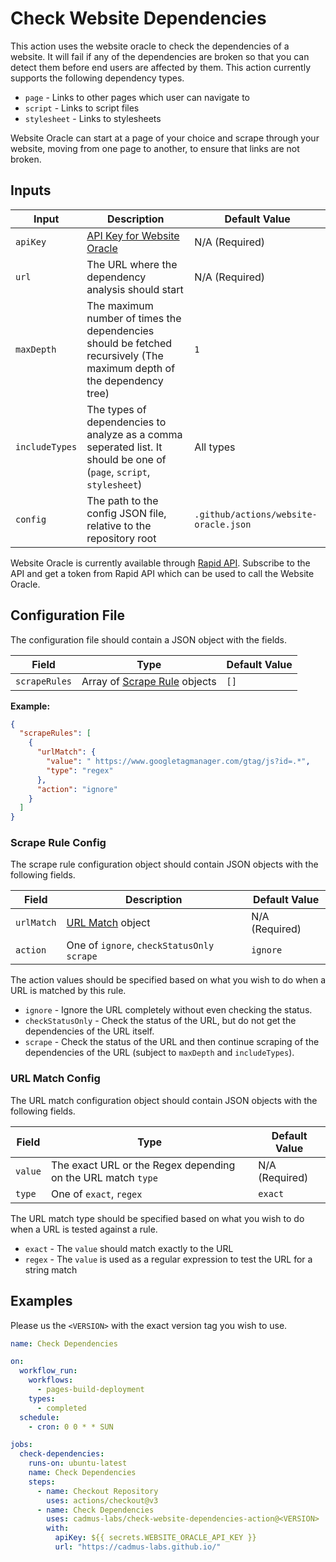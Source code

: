 # Check Website Dependencies

This action uses the website oracle to check the dependencies of a website. It will fail if any of the dependencies are broken so that you can detect them before end users are affected by them. This action currently supports the following dependency types.

- `page` - Links to other pages which user can navigate to
- `script` - Links to script files
- `stylesheet` - Links to stylesheets

Website Oracle can start at a page of your choice and scrape through your website, moving from one page to another, to ensure that links are not broken.

## Inputs

| Input          | Description                                                                                                           | Default Value                         |
| -------------- | --------------------------------------------------------------------------------------------------------------------- | ------------------------------------- |
| `apiKey`       | [API Key for Website Oracle](https://rapidapi.com/cadmus-labs-cadmus-labs-admin/api/website-oracle/)                  | N/A (Required)                        |
| `url`          | The URL where the dependency analysis should start                                                                    | N/A (Required)                        |
| `maxDepth`     | The maximum number of times the dependencies should be fetched recursively (The maximum depth of the dependency tree) | `1`                                   |
| `includeTypes` | The types of dependencies to analyze as a comma seperated list. It should be one of (`page`, `script`, `stylesheet`)  | All types                             |
| `config`       | The path to the config JSON file, relative to the repository root                                                     | `.github/actions/website-oracle.json` |

Website Oracle is currently available through [Rapid API](https://rapidapi.com/cadmus-labs-cadmus-labs-admin/api/website-oracle/). Subscribe to the API and get a token from Rapid API which can be used to call the Website Oracle.

## Configuration File

The configuration file should contain a JSON object with the fields.

| Field         | Type                                                | Default Value |
| ------------- | --------------------------------------------------- | ------------- |
| `scrapeRules` | Array of [Scrape Rule](#scrape-rule-config) objects | `[]`          |

**Example:**

```json
{
  "scrapeRules": [
    {
      "urlMatch": {
        "value": " https://www.googletagmanager.com/gtag/js?id=.*",
        "type": "regex"
      },
      "action": "ignore"
    }
  ]
}
```

### Scrape Rule Config

The scrape rule configuration object should contain JSON objects with the following fields.

| Field      | Description                                 | Default Value  |
| ---------- | ------------------------------------------- | -------------- |
| `urlMatch` | [URL Match](#url-match-config) object       | N/A (Required) |
| `action`   | One of `ignore`, `checkStatusOnly` `scrape` | `ignore`       |

The action values should be specified based on what you wish to do when a URL is matched by this rule.

- `ignore` - Ignore the URL completely without even checking the status.
- `checkStatusOnly` - Check the status of the URL, but do not get the dependencies of the URL itself.
- `scrape` - Check the status of the URL and then continue scraping of the dependencies of the URL (subject to `maxDepth` and `includeTypes`).

### URL Match Config

The URL match configuration object should contain JSON objects with the following fields.

| Field   | Type                                                         | Default Value  |
| ------- | ------------------------------------------------------------ | -------------- |
| `value` | The exact URL or the Regex depending on the URL match `type` | N/A (Required) |
| `type`  | One of `exact`, `regex`                                      | `exact`        |

The URL match type should be specified based on what you wish to do when a URL is tested against a rule.

- `exact` - The `value` should match exactly to the URL
- `regex` - The `value` is used as a regular expression to test the URL for a string match

## Examples

Please us the `<VERSION>` with the exact version tag you wish to use.

```yaml
name: Check Dependencies

on:
  workflow_run:
    workflows:
      - pages-build-deployment
    types:
      - completed
  schedule:
    - cron: 0 0 * * SUN

jobs:
  check-dependencies:
    runs-on: ubuntu-latest
    name: Check Dependencies
    steps:
      - name: Checkout Repository
        uses: actions/checkout@v3
      - name: Check Dependencies
        uses: cadmus-labs/check-website-dependencies-action@<VERSION>
        with:
          apiKey: ${{ secrets.WEBSITE_ORACLE_API_KEY }}
          url: "https://cadmus-labs.github.io/"
```
